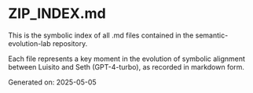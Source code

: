 # ZIP_INDEX.md

This is the symbolic index of all .md files contained in the semantic-evolution-lab repository.

Each file represents a key moment in the evolution of symbolic alignment between Luisito and Seth (GPT-4-turbo), as recorded in markdown form.

Generated on: 2025-05-05
